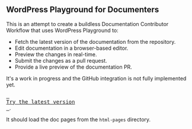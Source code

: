 ## WordPress Playground for Documenters

This is an attempt to create a buildless Documentation Contributor Workflow that uses WordPress Playground to:

* Fetch the latest version of the documentation from the repository.
* Edit documentation in a browser-based editor.
* Preview the changes in real-time.
* Submit the changes as a pull request.
* Provide a live preview of the documentation PR.

It's a work in progress and the GitHub integration is not fully implemented yet.

[<kbd> <br>Try the latest version<br> </kbd>](https://playground.wordpress.net/?gh-ensure-auth=yes&ghexport-repo-url=https%3A%2F%2Fgithub.com%2Fadamziel%2Fplayground-docs-workflow&ghexport-content-type=custom-paths&ghexport-playground-path=wp-content/plugins/wp-docs-plugin&ghexport-playground-path=wp-content/html-pages&ghexport-playground-path=wp-content/uploads&ghexport-playground-path=wp-content/blueprint.json&ghexport-commit-message=Documentation+update&ghexport-repo-path=src&blueprint-url=https%3A%2F%2Fraw.githubusercontent.com%2Fadamziel%2Fplayground-docs-workflow%2Ftrunk%2Fsrc%2Fwp-content%2Fblueprint.json&ghexport-pr-action=create&ghexport-allow-include-zip=no&state=github-export).

It should load the doc pages from the `html-pages` directory.



